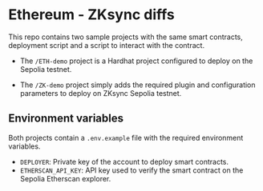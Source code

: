 # Ethereum - ZKsync diffs

This repo contains two sample projects with the same smart contracts, deployment script and a script to interact with the contract.

- The `/ETH-demo` project is a Hardhat project configured to deploy on the Sepolia testnet.

- The `/ZK-demo` project simply adds the required plugin and configuration parameters to deploy on ZKsync Sepolia testnet.


## Environment variables

Both projects contain a `.env.example` file with the required environment variables.

- `DEPLOYER`: Private key of the account to deploy smart contracts.
- `ETHERSCAN_API_KEY`: API key used to verify the smart contract on the Sepolia Etherscan explorer.

